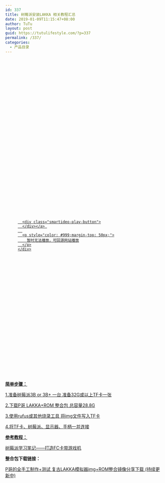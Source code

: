 ```yaml
---
id: 337
title: 树莓派安装LAKKA 相关教程汇总
date: 2019-01-09T11:15:47+08:00
author: TuTu
layout: post
guid: https://tutulifestyle.com/?p=337
permalink: /337/
categories:
  - 产品目录
---
```

<figure class="wp-block-embed">

<div class="wp-block-embed__wrapper">
  <div class="smartideo">
    <div class="player" style="width: 100%;height: 500px;">
    </div>
  </div>
</div></figure> <figure class="wp-block-embed">

<div class="wp-block-embed__wrapper">
  <div class="smartideo">
    <div class="player" style="width: 100%;height: 500px;">
      <a href="https://www.bilibili.com/video/av40276312" target="_blank" class="smartideo-play-link">
      
      <div class="smartideo-play-button">
      </div></a> 
      
      <p style="color: #999;margin-top: 50px;">
        暂时无法播放，可回源网站播放
      </p>
    </div>
  </div>
</div></figure> 

**简单步骤：**

1.准备树莓派3B or 3B+ 一台 准备32G或以上TF卡一张

2.下载P哥 LAKKA+ROM 整合包 总容量28.8G

3.使用rufus或其他烧录工具 将img文件写入TF卡

4.将TF卡、树莓派、显示器、手柄一并连接

**参考教程：**

[树莓派学习笔记——打造FC卡带游戏机](https://c1h3ng.github.io/raspberrypi/2017/10/04/raspberry-lakka/)

**整合包下载链接：**

[P哥的全手工制作+测试 复古LAKKA模拟器img+ROM整合镜像分享下载 (持续更新中)](http://cqucg.com/index.php/archives/7/)
